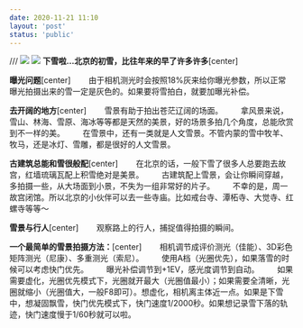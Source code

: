 ```yaml
---
date: 2020-11-21 11:10
layout: 'post'
status: 'public'
---
```

/// ![](https://cdn.pixabay.com/photo/2015/03/12/14/47/winter-670314_1280.jpg)
![](https://cdn.pixabay.com/photo/2014/12/19/16/54/crown-573343_1280.jpg)
**下雪啦…北京的初雪，比往年来的早了许多许多**[center]

**曝光问题**[center]
&emsp;&emsp;由于相机测光时会按照18%灰来给你曝光参数，所以正常曝光拍摄出来的雪一定是灰色的。如果要将雪拍白，就要加曝光补偿。

**去开阔的地方**[center]
&emsp;&emsp;雪景有助于拍出苍茫辽阔的场面。
&emsp;&emsp;拿风景来说，雪山、林海、雪原、海冰等等都是天然的美景，好的场景多拍几个角度，总能欣赏到不一样的美。
&emsp;&emsp;在雪景中，还有一类就是人文雪景。不管内蒙的雪中牧羊、牧马，还是冰灯、雪雕，都是很好的人文雪景。

**古建筑总能和雪很般配**[center]
&emsp;&emsp;在北京的话，一般下雪了很多人总要跑去故宫，红墙琉璃瓦配上积雪绝对是美景。
&emsp;&emsp;古建筑配上雪景，会让你瞬间穿越，多拍摄一些，从大场面到小景，不失为一组非常好的片子。
&emsp;&emsp;不幸的是，周一故宫闭馆。所以北京的小伙伴可以去一些寺庙。比如戒台寺、潭柘寺、大觉寺、红螺寺等等～

**雪景与行人**[center]
&emsp;&emsp;观察路上的行人，捕捉值得拍摄的瞬间。

**一个最简单的雪景拍摄方法：**[center]
&emsp;&emsp;相机调节成评价测光（佳能）、3D彩色矩阵测光（尼康）、多重测光（索尼）。
&emsp;&emsp;使用A档（光圈优先），如果落雪的时候可以考虑快门优先。
&emsp;&emsp;曝光补偿调节到+1EV，感光度调节到自动。
&emsp;&emsp;如果需要虚化，光圈优先模式下，光圈就开最大（光圈值最小）；如果需要全清晰，光圈就缩小（光圈值大，一般F8即可）。想虚化，相机离主体近一点。如果是下雪中，想凝固飘雪，快门优先模式下，快门速度1/2000秒。如果想记录雪下落的轨迹，快门速度慢于1/60秒就可以啦。
